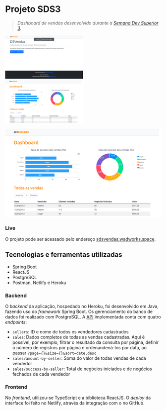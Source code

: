 # Projeto SDS3

> *Dashboard de vendas desenvolvido durante a [Semana Dev Superior 3](https://github.com/devsuperior/sds3).*



<div> <img src='Home.png' alt='Home' width='49.8%'> <img src='Dashboard.png' alt='Home' width='49.8%'> </div>

![Dashboard](Dashboard.png)



### Live

O projeto pode ser acessado pelo endereço [sdsvendas.wadworks.space](sdsvendas.wadworks.space).

## Tecnologias e ferramentas utilizadas
* Spring Boot
* ReactJS
* PostgreSQL
* Postman, Netlify e Heroku

### Backend

O *backend* da aplicação, hospedado no Heroku, foi desenvolvido em Java, fazendo uso do *framework* Spring Boot. Os gerenciamento do banco de dados foi realizado com PostgreSQL. A [API](https://sds3-decezere.herokuapp.com) implementada conta com quatro *endpoints*:
* `sellers`: ID e nome de todos os vendedores cadastrados
* `sales`: Dados completos de todas as vendas cadastradas. Aqui é possível, por exemplo, filtrar o resultado da consulta por página, definir o número de registros por página e ordenandená-los por data, ao passar `?page={}&size={}&sort=date,desc`
* `sales/amount-by-seller`: Soma do valor de todas vendas de cada vendedor
* `sales/success-by-seller`: Total de negócios iniciados e de negócios fechados de cada vendedor

### Frontend

No *frontend*, utilizou-se TypeScript e a biblioteca ReactJS. O *deploy* da interface foi feito no Netlify, através da integração com o no GitHub.